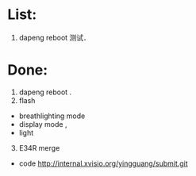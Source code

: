 # List:
1. dapeng reboot 测试．

# Done:
1. dapeng reboot .
2. flash 
- breathlighting mode
- display mode , 
- light 
3. E34R merge
- code 
http://internal.xvisio.org/yingguang/submit.git